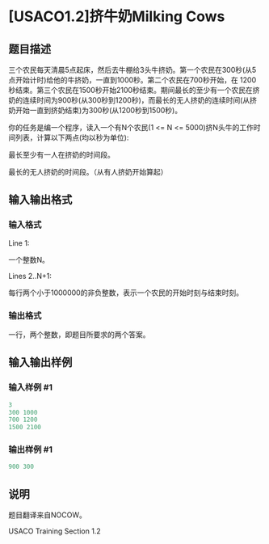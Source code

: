 # [USACO1.2]挤牛奶Milking Cows

## 题目描述

三个农民每天清晨5点起床，然后去牛棚给3头牛挤奶。第一个农民在300秒(从5点开始计时)给他的牛挤奶，一直到1000秒。第二个农民在700秒开始，在 1200秒结束。第三个农民在1500秒开始2100秒结束。期间最长的至少有一个农民在挤奶的连续时间为900秒(从300秒到1200秒)，而最长的无人挤奶的连续时间(从挤奶开始一直到挤奶结束)为300秒(从1200秒到1500秒)。

你的任务是编一个程序，读入一个有N个农民(1 <= N <= 5000)挤N头牛的工作时间列表，计算以下两点(均以秒为单位):

最长至少有一人在挤奶的时间段。

最长的无人挤奶的时间段。（从有人挤奶开始算起）

## 输入输出格式

### 输入格式

Line 1:

一个整数N。

Lines 2..N+1:

每行两个小于1000000的非负整数，表示一个农民的开始时刻与结束时刻。

### 输出格式

一行，两个整数，即题目所要求的两个答案。

## 输入输出样例

### 输入样例 #1

```cpp
3
300 1000
700 1200
1500 2100

```
### 输出样例 #1

```cpp
900 300

```
## 说明

题目翻译来自NOCOW。

USACO Training Section 1.2

